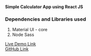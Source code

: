 <div>
    <h4>Simple Calculator App using <b>React JS</b></h4>
    <h3>Dependencies and Libraries used</h3>
    <ol>
        <li>Material UI - core</li>
        <li>Node Sass</li>
    </ol>
    <a href="https://amit-kumar-sahoo-calculator-app.netlify.app/">Live Demo Link</a><br>
    <a href="">GitHub Link</a>
</div>